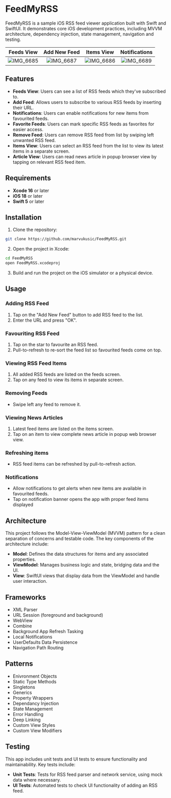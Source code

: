 # FeedMyRSS

FeedMyRSS is a sample iOS RSS feed viewer application built with Swift and SwiftUI. It demonstrates core iOS development practices, including MVVM architecture, dependency injection, state management, navigation and testing.

| Feeds View | Add New Feed | Items View | Notifications |
| :-: | :-: | :-: | :-: |
|![IMG_6685](https://github.com/user-attachments/assets/e7eebb69-2cbf-4284-87ef-19301cf7b3a1)|![IMG_6687](https://github.com/user-attachments/assets/6c8daf87-c066-4d3b-83fc-74ddedb11625)|![IMG_6686](https://github.com/user-attachments/assets/0b885d0b-d217-4dfe-b532-15211f111296)|![IMG_6689](https://github.com/user-attachments/assets/799f86d6-a6c3-47bc-b96e-d7b3fcfcf49c)| 


## Features

- **Feeds View**: Users can see a list of RSS feeds which they've subscribed to.
- **Add Feed**: Allows users to subscribe to various RSS feeds by inserting their URL.
- **Notifications**: Users can enable notifications for new items from favourited feeds.
- **Favorite Feeds**: Users can mark specific RSS feeds as favorites for easier access.
- **Remove Feed**: Users can remove RSS feed from list by swiping left unwanted RSS feed.
- **Items View**: Users can select an RSS feed from the list to view its latest items in a separate screen.
- **Article View**: Users can read news article in popup browser view by tapping on relevant RSS feed item.

## Requirements

- **Xcode 16** or later
- **iOS 18** or later
- **Swift 5** or later

## Installation

1. Clone the repository:

```bash
git clone https://github.com/marvukusic/FeedMyRSS.git
```

2. Open the project in Xcode:

```bash
cd FeedMyRSS
open FeedMyRSS.xcodeproj
```

3. Build and run the project on the iOS simulator or a physical device.

## Usage
### Adding RSS Feed
1. Tap on the "Add New Feed" button to add RSS feed to the list.
2. Enter the URL and press "OK".
### Favouriting RSS Feed
1. Tap on the star to favourite an RSS feed.
2. Pull-to-refresh to re-sort the feed list so favourited feeds come on top.
### Viewing RSS Feed Items 
1. All added RSS feeds are listed on the feeds screen.
2. Tap on any feed to view its items in separate screen.
### Removing Feeds
- Swipe left any feed to remove it.
### Viewing News Articles 
1. Latest feed items are listed on the items screen.
2. Tap on an item to view complete news article in popup web browser view.
### Refreshing items
- RSS feed items can be refreshed by pull-to-refresh action.
### Notifications
- Allow notifications to get alerts when new items are available in favourited feeds.
- Tap on notification banner opens the app with proper feed items displayed

## Architecture
This project follows the Model-View-ViewModel (MVVM) pattern for a clean separation of concerns and testable code. The key components of the architecture include:

- **Model**: Defines the data structures for items and any associated properties.
- **ViewModel**: Manages business logic and state, bridging data and the UI.
- **View**: SwiftUI views that display data from the ViewModel and handle user interaction.

## Frameworks
- XML Parser
- URL Session (foreground and background)
- WebView
- Combine
- Background App Refresh Tasking
- Local Notifications
- UserDefaults Data Persistence
- Navigation Path Routing

## Patterns
- Enivronment Objects
- Static Type Methods
- Singletons
- Generics
- Property Wrappers
- Dependancy Injection
- State Management
- Error Handling
- Deep Linking
- Custom View Styles
- Custom View Modifiers

## Testing
This app includes unit tests and UI tests to ensure functionality and maintainability. Key tests include:

- **Unit Tests**: Tests for RSS feed parser and network service, using mock data where necessary.
- **UI Tests**: Automated tests to check UI functionality of adding an RSS feed.
